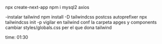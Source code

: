 npx create-next-app <name>
npm i mysql2 axios

-instalar tailwind
npm install -D tailwindcss postcss autoprefixer
npx tailwindcss init -p
vigilar en tailwind conf la carpeta apges y components
cambiar styles/globals.css per el que dona tailwind

time: 01:30
